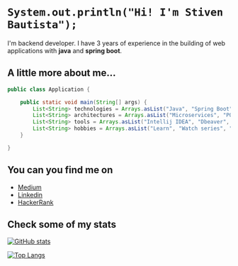 


<!--<div align="center">
  <img src="https://c.tenor.com/DBqjevyA2o4AAAAd/bongo-cat-codes.gif">
</div>
<br> -->

#  ```System.out.println("Hi! I'm Stiven Bautista"); ```

I'm backend developer. I have 3 years of experience in the building of web applications with **java** and **spring boot**.  

## A little more about me...

```java
public class Application {

    public static void main(String[] args) {
        List<String> technologies = Arrays.asList("Java", "Spring Boot", "Mysql", "Redis", "Javascript", "Vue.js", "Amazon Web Services", "C#", ".Net Core", "Android");
        List<String> architectures = Arrays.asList("Microservices", "POO");
        List<String> tools = Arrays.asList("Intellij IDEA", "Dbeaver", "RedisDesktopManager", "VSCode");
        List<String> hobbies = Arrays.asList("Learn", "Watch series", "Play videogames", "I'm trying to read more often :D");
    }

}
```

## You can you find me on

<!--
<a href="https://medium.com/@msbautista">
  <img align="left" alt="Medium" width="22px" src="https://user-images.githubusercontent.com/57375735/163694638-5bdbc735-e916-4def-9201-37bef63f814d.png" />
</a>
<a href="https://www.hackerrank.com/msbautista">
  <img align="left" alt="HackerRank" width="22px" src="https://user-images.githubusercontent.com/57375735/163694622-7e701edf-719e-4e69-9116-97eecf8ed2f8.png" />
</a>
<a href="https://www.linkedin.com/in/msbautista/">
  <img align="left" alt="Linkedin" width="22px" src="https://user-images.githubusercontent.com/57375735/163694558-a8a41255-ef61-48f4-8b64-fb4fc1ca9529.png" />
</a>
-->

* [Medium](https://medium.com/@msbautista)
* [Linkedin](https://www.linkedin.com/in/msbautista/)
* [HackerRank](https://www.hackerrank.com/msbautista)

## Check some of my stats

[![GitHub stats](https://github-readme-stats.vercel.app/api?username=msbautista)](https://github.com/msbautista/github-readme-stats)

[![Top Langs](https://github-readme-stats.vercel.app/api/top-langs/?username=msbautista)](https://github.com/msbautista/github-readme-stats)


